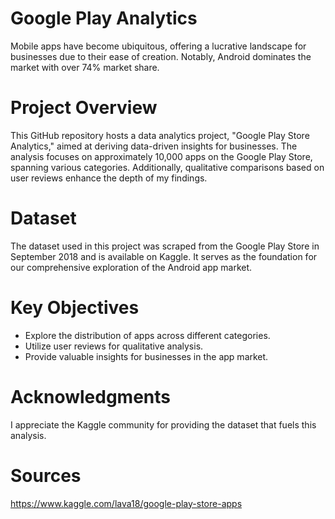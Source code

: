 # Google Play Analytics
Mobile apps have become ubiquitous, offering a lucrative landscape for businesses due to their ease of creation. Notably, Android dominates the market with over 74% market share. 

# Project Overview 
This GitHub repository hosts a data analytics project, "Google Play Store Analytics," aimed at deriving data-driven insights for businesses. The analysis focuses on approximately 10,000 apps on the Google Play Store, spanning various categories. Additionally, qualitative comparisons based on user reviews enhance the depth of my findings. 

# Dataset
The dataset used in this project was scraped from the Google Play Store in September 2018 and is available on Kaggle. It serves as the foundation for our comprehensive exploration of the Android app market.

# Key Objectives
- Explore the distribution of apps across different categories.
- Utilize user reviews for qualitative analysis.
- Provide valuable insights for businesses in the app market.

# Acknowledgments
  I appreciate the Kaggle community for providing the dataset that fuels this analysis.

# Sources
https://www.kaggle.com/lava18/google-play-store-apps
